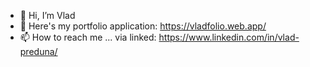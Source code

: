 - 👋 Hi, I’m Vlad
- 🎨 Here's my portfolio application: https://vladfolio.web.app/ 
- 📫 How to reach me ... via linked: https://www.linkedin.com/in/vlad-preduna/

<!---
veeepi/veeepi is a ✨ special ✨ repository because its `README.md` (this file) appears on your GitHub profile.
You can click the Preview link to take a look at your changes.
--->
